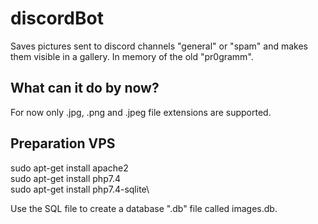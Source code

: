 # discordBot
Saves pictures sent to discord channels "general" or "spam" and makes them visible in a gallery.
In memory of the old "pr0gramm".

## What can it do by now?

For now only .jpg, .png and .jpeg file extensions are supported.

## Preparation VPS
sudo apt-get install apache2\
sudo apt-get install php7.4\
sudo apt-get install php7.4-sqlite\

Use the SQL file to create a database ".db" file called images.db.


